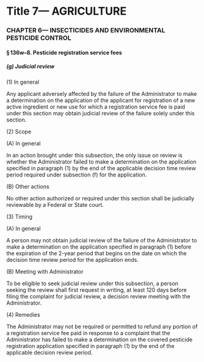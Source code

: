 
# Title 7— AGRICULTURE
### CHAPTER 6— INSECTICIDES AND ENVIRONMENTAL PESTICIDE CONTROL
#### § 136w–8. Pesticide registration service fees
##### (g) Judicial review

(1) In general

Any applicant adversely affected by the failure of the Administrator to make a determination on the application of the applicant for registration of a new active ingredient or new use for which a registration service fee is paid under this section may obtain judicial review of the failure solely under this section.

(2) Scope

(A) In general

In an action brought under this subsection, the only issue on review is whether the Administrator failed to make a determination on the application specified in paragraph (1) by the end of the applicable decision time review period required under subsection (f) for the application.

(B) Other actions

No other action authorized or required under this section shall be judicially reviewable by a Federal or State court.

(3) Timing

(A) In general

A person may not obtain judicial review of the failure of the Administrator to make a determination on the application specified in paragraph (1) before the expiration of the 2-year period that begins on the date on which the decision time review period for the application ends.

(B) Meeting with Administrator

To be eligible to seek judicial review under this subsection, a person seeking the review shall first request in writing, at least 120 days before filing the complaint for judicial review, a decision review meeting with the Administrator.

(4) Remedies

The Administrator may not be required or permitted to refund any portion of a registration service fee paid in response to a complaint that the Administrator has failed to make a determination on the covered pesticide registration application specified in paragraph (1) by the end of the applicable decision review period.
